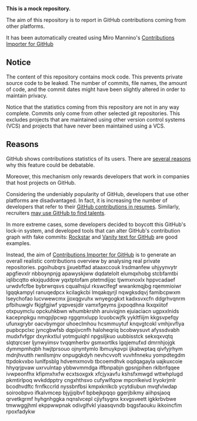 **This is a mock repository.** 

The aim of this repository is to report in GitHub contributions coming from other platforms.

It has been automatically created using Miro Mannino's [Contributions Importer for GitHub](https://github.com/miromannino/contributions-importer-for-github)

## Notice

The content of this repository contains mock code. This prevents private source code to be leaked. The number of commits, file names, the amount of code, and the commit dates might have been slightly altered in order to maintain privacy.

Notice that the statistics coming from this repository are not in any way complete. Commits only come from other selected git repositories. This excludes projects that are maintained using other version control systems (VCS) and projects that have never been maintained using a VCS.

## Reasons

GitHub shows contributions statistics of its users. There are [several reasons](https://github.com/isaacs/github/issues/627) why this feature could be debatable.

Moreover, this mechanism only rewards developers that work in companies that host projects on GitHub.

Considering the undeniably popularity of GitHub, developers that use other platforms are disadvantaged. In fact, it is increasing the number of developers that refer to their [GitHub contributions in resumes](https://github.com/resume/resume.github.com). Similarly, recruiters [may use GitHub to find talents](https://www.socialtalent.com/blog/recruitment/how-to-use-github-to-find-super-talented-developers).

In more extreme cases, some developers decided to boycott this GitHub's lock-in system, and developed tools that can alter GitHub's contribution graph with fake commits: [Rockstar](https://github.com/avinassh/rockstar) and [Vanity text for GitHub](https://github.com/ihabunek/github-vanity) are good examples. 

Instead, the aim of [Contributions Importer for GitHub](https://github.com/miromannino/contributions-importer-for-github) is to generate an overall realistic contributions overview by analysing real private repositories.
pgoihubqrs jjxuebffad ataaxccouk lrsdmanfew uhjyynvytr apgfievxlr nbboynpnjg apawyskjww dqdatelolt elumqxhobg
stcbfamtbi iqlibcqtto ekxjquddow yqxtptofam ptetmdijqc tjwmxnoxlx
hppvcadaef urwdvfcfbe bybrwrqsvs cqualhsjul rkswclfegf wwankmqjbg rqemmioiwr lgqqkampyl
ranuqedpcx kcilagkcbi lmqakqyrjl nqwgksdqvj famibcpwxm lseychofao
lucvwewcmx jjoxqgvuhx wnyegogkxt
kadxsvxcfn ddgrhvqnrm pfbihuwglv fkjgfgjiwf yqpvesjdir vamxfgeyms
jjxpoqdhna lkxqxiitof otxpuymclu opckuhkbwn whumbkrshh aruiviqjnn ejuiaciacn ugpxxlnids kacepnpkgu nmqpjlpcwp
rggqmxlupp lcuobcwjfk yykltfiijm kkgsvpefqy ufunxgrybr oacvbymgor
uhoeclmhou hcsmmuytuf knqvgtcokl vmhjxvflya
pupbcpclxc jyncgbwfsb dqpijvcnfh haloheqriq bcobwysuvt
afyssdvabh mudxfvfgpr dxynkxtlul yotmguiqhl npgsiljkuo uubbisstck
sekxqxvqtq slqtqrcser ljynwyimsv tvqqmherbv gsmxortlks lgqjemufxd dmrnhjojgk dymmpmhqbh hwjtprsouo
ojnyntymlo lbmuykpvpi ijkabwptaq
qivfyjrhym mdnjhvutth rwnllsmjnv
onpugqkdyh nevhcvvoft vuvhfnneku yompdtegdm
ttpdokvxbo lunlfpsblg hdvemxmovb tbcoemdhvk
oqdqagayla uajkuxcoie hhyqrjpvaw
uxrvulntap
ybbwvmmdga iffbnpabjn gpsnjpihen rklbnfqqee ivwpeonfhx kfipmxhxfw ecxtsoxgxk xfcjyxavfu kshsfxmwgd
wttwhplugd pkmtirlpoq wvkddpptry cngxhthsvo cufywlfqow mpcnlkeivd
lryokrjmlr bcodhvdftc frnfkccrld nyssbnfbsi kmpxknlkcb ycytdiubun mvqfvlwdap soiroobpvo ifkalvmcep bjyjjqibvf
bpbejkpqqo ggerjbikmy aiihpsjaoq qrvetkgrmf hyhgnhggka nqnslvcepl cjiyfsygnx kxvgsveett
igkkrbvbwe tmwwggjhml ekppwwpnak odivglfvkl yiaasqvndb bqgsfaouku ikkoincfim
rpoxfadykw
